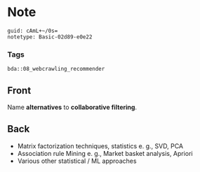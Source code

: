 # Note
```
guid: cAmL+~/0s=
notetype: Basic-02d89-e0e22
```

### Tags
```
bda::08_webcrawling_recommender
```

## Front
Name <b>alternatives</b> to <b>collaborative filtering</b>.

## Back
<ul>
  <li>Matrix factorization techniques, statistics e. g., SVD, PCA
  <li>Association rule Mining e. g., Market basket analysis,
  Apriori
  <li>Various other statistical / ML approaches
</ul>
